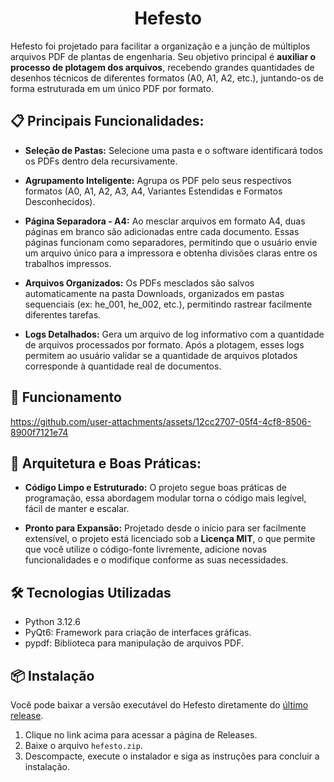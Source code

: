 <h1 align="center">Hefesto</h1>

Hefesto foi projetado para facilitar a organização e a junção de múltiplos arquivos PDF de plantas de engenharia. Seu objetivo principal é **auxiliar o processo de plotagem dos arquivos**, recebendo grandes quantidades de desenhos técnicos de diferentes formatos (A0, A1, A2, etc.), juntando-os de forma estruturada em um único PDF por formato.


## 📋 Principais Funcionalidades:

- **Seleção de Pastas:** Selecione uma pasta e o software identificará todos os PDFs dentro dela recursivamente.

- **Agrupamento Inteligente:** Agrupa os PDF pelo seus respectivos formatos (A0, A1, A2, A3, A4, Variantes Estendidas e Formatos Desconhecidos).

- **Página Separadora - A4:** Ao mesclar arquivos em formato A4, duas páginas em branco são adicionadas entre cada documento. Essas páginas funcionam como separadores, permitindo que o usuário envie um arquivo único para a impressora e obtenha divisões claras entre os trabalhos impressos.

- **Arquivos Organizados:** Os PDFs mesclados são salvos automaticamente na pasta Downloads, organizados em pastas sequenciais (ex: he_001, he_002, etc.), permitindo rastrear facilmente diferentes tarefas.

- **Logs Detalhados:** Gera um arquivo de log informativo com a quantidade de arquivos processados por formato. Após a plotagem, esses logs permitem ao usuário validar se a quantidade de arquivos plotados corresponde à quantidade real de documentos.


## 🎥 Funcionamento
https://github.com/user-attachments/assets/12cc2707-05f4-4cf8-8506-8900f7121e74


## 🚀 Arquitetura e Boas Práticas:

- **Código Limpo e Estruturado:**
O projeto segue boas práticas de programação, essa abordagem modular torna o código mais legível, fácil de manter e escalar.

- **Pronto para Expansão:**
Projetado desde o início para ser facilmente extensível, o projeto está licenciado sob a **Licença MIT**, o que permite que você utilize o código-fonte livremente, adicione novas funcionalidades e o modifique conforme as suas necessidades.


## 🛠️ Tecnologias Utilizadas
- Python 3.12.6
- PyQt6: Framework para criação de interfaces gráficas.
- pypdf: Biblioteca para manipulação de arquivos PDF.


## 📦 Instalação

Você pode baixar a versão executável do Hefesto diretamente do [último release](https://github.com/hyagodejesus/Hefesto/releases/tag/Release-1).

1. Clique no link acima para acessar a página de Releases.
2. Baixe o arquivo `hefesto.zip`.
3. Descompacte, execute o instalador e siga as instruções para concluir a instalação.


